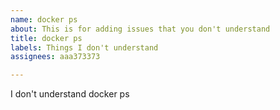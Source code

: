 ```yaml
---
name: docker ps
about: This is for adding issues that you don't understand
title: docker ps
labels: Things I don't understand
assignees: aaa373373

---
```


I don't understand docker ps
